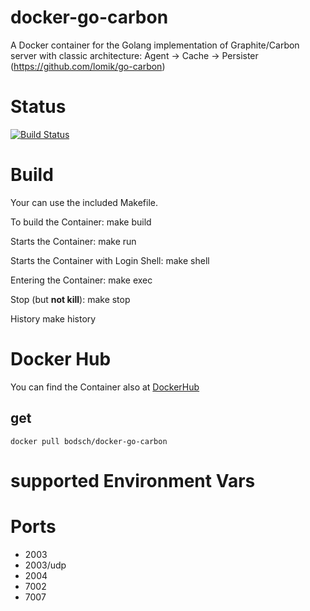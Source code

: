 # docker-go-carbon

A Docker container for the Golang implementation of Graphite/Carbon server with classic architecture:
Agent -> Cache -> Persister (https://github.com/lomik/go-carbon)

# Status

[![Build Status](https://travis-ci.org/bodsch/docker-go-carbon.svg?branch=1701-02)](https://travis-ci.org/bodsch/docker-carbon-relay-g)


# Build

Your can use the included Makefile.

To build the Container:
    make build

Starts the Container:
    make run

Starts the Container with Login Shell:
    make shell

Entering the Container:
    make exec

Stop (but **not kill**):
    make stop

History
    make history


# Docker Hub

You can find the Container also at  [DockerHub](https://hub.docker.com/r/bodsch/docker-go-carbon)

## get

    docker pull bodsch/docker-go-carbon


# supported Environment Vars

# Ports

 - 2003
 - 2003/udp
 - 2004
 - 7002
 - 7007
